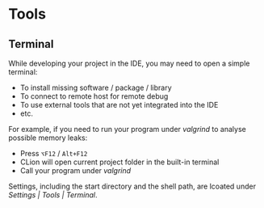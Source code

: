 # Tools

## Terminal
While developing your project in the IDE, you may need to open a simple terminal:
* To install missing software / package / library
* To connect to remote host for remote debug
* To use external tools that are not yet integrated into the IDE
* etc.

For example, if you need to run your program under _valgrind_ to analyse possible memory leaks:
* Press `⌥F12` / `Alt+F12`
* CLion will open current project folder in the built-in terminal
* Call your program under _valgrind_

Settings, including the start directory and the shell path, are lcoated under _Settings | Tools | Terminal_.